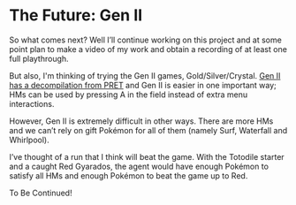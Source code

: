 # The Future: Gen II

So what comes next? Well I’ll continue working on this project and at some point plan to make a video of my work and obtain a recording of at least one full playthrough.

But also, I'm thinking of trying the Gen II games, Gold/Silver/Crystal. [Gen II has a decompilation from PRET](https://github.com/pret/pokecrystal) and Gen II is easier in one important way; HMs can be used by pressing A in the field instead of extra menu interactions.

However, Gen II is extremely difficult in other ways. There are more HMs and we can’t rely on gift Pokémon for all of them (namely Surf, Waterfall and Whirlpool).

I’ve thought of a run that I think will beat the game. With the Totodile starter and a caught Red Gyarados, the agent would have enough Pokémon to satisfy all HMs and  enough Pokémon to beat the game up to Red.

To Be Continued!
